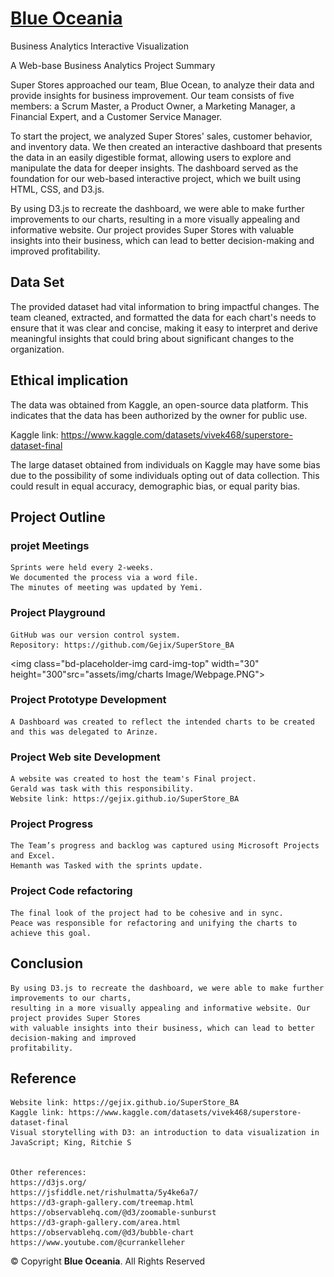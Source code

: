 <h1 class="logo me-auto"><a href="https://gejix.github.io/SuperStore_BA">Blue Oceania</a></h1>

Business Analytics Interactive Visualization

A Web-base Business Analytics Project Summary

Super Stores approached our team, Blue Ocean, to analyze their data and provide insights for business improvement. Our team consists of five members: a Scrum Master, a Product Owner, a Marketing Manager, a Financial Expert, and a Customer Service Manager.

To start the project, we analyzed Super Stores' sales, customer behavior, and inventory data. We then created an interactive dashboard that presents the data in an easily digestible format, allowing users to explore and manipulate the data for deeper insights. The dashboard served as the foundation for our web-based interactive project, which we built using HTML, CSS, and D3.js.

By using D3.js to recreate the dashboard, we were able to make further improvements to our charts, resulting in a more visually appealing and informative website. Our project provides Super Stores with valuable insights into their business, which can lead to better decision-making and improved profitability.


## Data Set

The provided dataset had vital information to bring impactful changes. The team cleaned, extracted, and formatted the data for each chart's needs to ensure that it was clear and concise, making it easy to interpret and derive meaningful insights that could bring about significant changes to the organization.

## Ethical implication

The data was obtained from Kaggle, an open-source data platform. This indicates that the data has been authorized by the owner for public use.

Kaggle link: https://www.kaggle.com/datasets/vivek468/superstore-dataset-final

The large dataset obtained from individuals on Kaggle may have some bias due to the possibility of some individuals opting out of data collection. This could result in equal accuracy, demographic bias, or equal parity bias.

## Project Outline

### projet Meetings
    Sprints were held every 2-weeks. 
    We documented the process via a word file.
    The minutes of meeting was updated by Yemi.

### Project Playground
    GitHub was our version control system.
    Repository: https://github.com/Gejix/SuperStore_BA
<img class="bd-placeholder-img card-img-top" width="30" height="300"src="assets/img/charts Image/Webpage.PNG"></img>

### Project Prototype Development
    A Dashboard was created to reflect the intended charts to be created and this was delegated to Arinze.

### Project Web site Development
    A website was created to host the team's Final project. 
    Gerald was task with this responsibility.
    Website link: https://gejix.github.io/SuperStore_BA

### Project Progress
    The Team’s progress and backlog was captured using Microsoft Projects and Excel. 
    Hemanth was Tasked with the sprints update.

### Project Code refactoring
    The final look of the project had to be cohesive and in sync. 
    Peace was responsible for refactoring and unifying the charts to achieve this goal.

## Conclusion
    By using D3.js to recreate the dashboard, we were able to make further improvements to our charts, 
    resulting in a more visually appealing and informative website. Our project provides Super Stores 
    with valuable insights into their business, which can lead to better decision-making and improved 
    profitability.


## Reference
    Website link: https://gejix.github.io/SuperStore_BA
    Kaggle link: https://www.kaggle.com/datasets/vivek468/superstore-dataset-final
    Visual storytelling with D3: an introduction to data visualization in JavaScript; King, Ritchie S


    Other references:
    https://d3js.org/
    https://jsfiddle.net/rishulmatta/5y4ke6a7/
    https://d3-graph-gallery.com/treemap.html
    https://observablehq.com/@d3/zoomable-sunburst
    https://d3-graph-gallery.com/area.html
    https://observablehq.com/@d3/bubble-chart
    https://www.youtube.com/@currankelleher

<div class="copyright">
  &copy; Copyright <strong><span>Blue Oceania</span></strong>. All Rights Reserved
</div>
